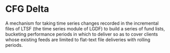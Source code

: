# CFG Delta

A mechanism for taking time series changes recorded in the incremental files of LTSF (the time series module of LGDF) to build a series of fund lists, bucketing performance periods in which to deliver so as to cover clients whose existing feeds are limited to flat-text file deliveries with rolling periods.